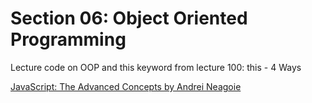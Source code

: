 # Section 06: Object Oriented Programming
Lecture code on OOP and this keyword from lecture 100: this - 4 Ways

[JavaScript: The Advanced Concepts by Andrei Neagoie](https://www.udemy.com/course/advanced-javascript-concepts/)
